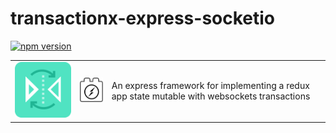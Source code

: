 # transactionx-express-socketio

[![npm version](https://badge.fury.io/js/transactions-express-socketio.svg)](https://badge.fury.io/js/transactions-express-socketio)

<table>
  <td>
    <img src="https://raw.githubusercontent.com/Ledoux/transactions-express-socketio/master/icon.png" alt="icon" title="made by @cecilesnips"/>
  </td>
  <td>
    <img src="https://raw.githubusercontent.com/Ledoux/transactions-express-socketio/master/transactions-express-socketio.png" alt="icon" title="made by @cecilesnips"/>
  </td>
  <td>
    An express framework for implementing a redux app state mutable with websockets transactions
  </td>
</table>
